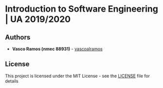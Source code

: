 # Introduction to Software Engineering | UA 2019/2020


## Authors

-   **Vasco Ramos (nmec 88931)** - [vascoalramos](https://github.com/vascoalramos)

## License

This project is licensed under the MIT License - see the [LICENSE](https://github.com/vascoalramos/ies/blob/master/LICENSE) file for details
